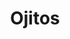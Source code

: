 ---
title: Ojitos
date: 
draft: false

# descripcion
description : Ojitos

materials: Plata 925

color: Plateado

dimensions: 1 cm

code: 01-03-0262

type: "Aros"

categories: []

price: $5.120,00

price_eftvo: $4.350,00

# Images
# first image will be shown in the product page
images:
  # - image: "images/path_to_image"
  # La ubicacion de las imagenes es imagenes/Aros/Aros.Microcubic/01-03-0262-ojitos
  - image: "./images/aros/microcubic/01-03-0262-ojitos_a.jpeg"
  - image: "./images/aros/microcubic/01-03-0262-ojitos_b.jpeg"
---